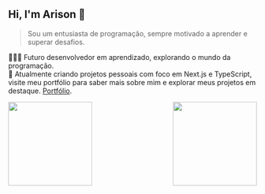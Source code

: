 ## Hi, I'm Arison 👋

> Sou um entusiasta de programação, sempre motivado a aprender e superar desafios.

👨🏻‍💻 Futuro desenvolvedor em aprendizado, explorando o mundo da programação.<br />
🌱 Atualmente criando projetos pessoais com foco em Next.js e TypeScript, visite meu portfólio para saber mais sobre mim e explorar meus projetos em destaque. [Portfólio](https://arisonfirmino.github.io/vuefolio).<br />

<img align="left" height="170em" src="https://github-readme-stats.vercel.app/api?username=arisonfirmino&show_icons=true&theme=dracula&title_color=FFFFFF&icon_color=FFFFFF&text_color=FFFFFF&bg_color=09090b"/>

<img align="right" height="170em" src="https://github-readme-stats.vercel.app/api/top-langs/?username=arisonfirmino&layout=compact&langs_count=16&theme=dracula&title_color=FFFFFF&icon_color=FFFFFF&text_color=FFFFFF&bg_color=09090b"/>
